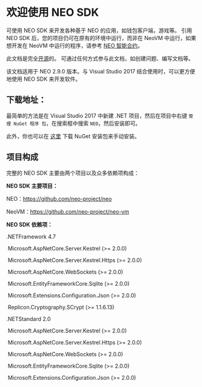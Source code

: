 # 欢迎使用 NEO SDK

可使用 NEO SDK 来开发各种基于 NEO 的应用，如钱包客户端，游戏等。 引用 NEO SDK 后，您的项目仍可在原有的环境中运行，而非在 NeoVM 中运行，如果想开发在 NeoVM 中运行的程序，请参考 [NEO 智能合约](../../sc/introduction.md)。 

此文档是完全[开源](https://github.com/neo-project/docs)的。 可通过任何方式参与此文档，如创建问题、编写文档等。

该文档适用于 NEO 2.9.0 版本。与 Visual Studio 2017 结合使用时，可以更方便地使用 NEO SDK 来开发软件。 

## 下载地址：

最简单的方法是在  Visual Studio 2017 中新建 .NET 项目，然后在项目中右键 `管理 NuGet 程序 包`，在搜索框中搜索 `NEO`，然后安装即可。

此外，你也可以在 [这里](https://www.nuget.org/packages/Neo/2.7.1) 下载 NuGet 安装包来手动安装。

## 项目构成

完整的 NEO SDK 主要由两个项目以及众多依赖项构成：

**NEO SDK 主要项目：**

NEO：https://github.com/neo-project/neo

NeoVM：https://github.com/neo-project/neo-vm

**NEO SDK 依赖项：**

.NETFramework 4.7

​	Microsoft.AspNetCore.Server.Kestrel (>= 2.0.0) 

​	Microsoft.AspNetCore.Server.Kestrel.Https (>= 2.0.0) 

​	Microsoft.AspNetCore.WebSockets (>= 2.0.0) 

​	Microsoft.EntityFrameworkCore.Sqlite (>= 2.0.0) 

​	Microsoft.Extensions.Configuration.Json (>= 2.0.0) 

​	Replicon.Cryptography.SCrypt (>= 1.1.6.13) 

.NETStandard 2.0

​	Microsoft.AspNetCore.Server.Kestrel (>= 2.0.0) 

​	Microsoft.AspNetCore.Server.Kestrel.Https (>= 2.0.0) 

​	Microsoft.AspNetCore.WebSockets (>= 2.0.0) 

​	Microsoft.EntityFrameworkCore.Sqlite (>= 2.0.0) 

​	Microsoft.Extensions.Configuration.Json (>= 2.0.0) 